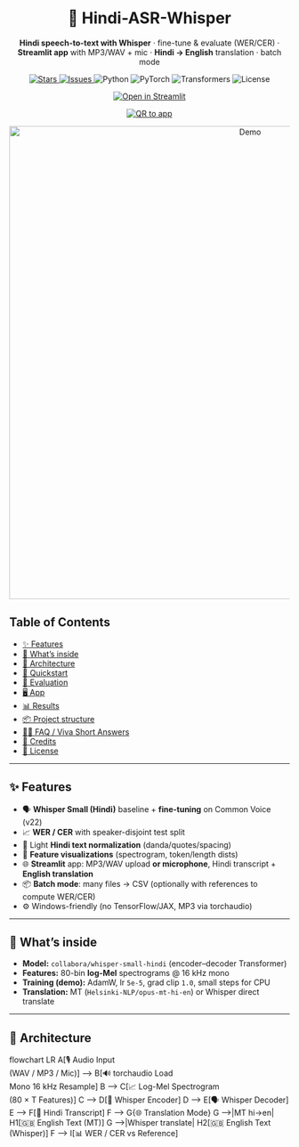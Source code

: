 <!-- HERO -->
<div align="center">
  <h1>🎤 Hindi-ASR-Whisper</h1>
  <p><b>Hindi speech-to-text with Whisper</b> · fine-tune & evaluate (WER/CER) · <b>Streamlit app</b> with MP3/WAV + mic · <b>Hindi → English</b> translation · batch mode</p>

  <!-- Badges -->
  <p>
    <a href="https://github.com/Scorpy-ansh/Hindi-asr-whisper/stargazers">
      <img alt="Stars" src="https://img.shields.io/github/stars/Scorpy-ansh/Hindi-asr-whisper?style=flat&color=ffd166">
    </a>
    <a href="https://github.com/Scorpy-ansh/Hindi-asr-whisper/issues">
      <img alt="Issues" src="https://img.shields.io/github/issues/Scorpy-ansh/Hindi-asr-whisper?style=flat&color=ef476f">
    </a>
    <img alt="Python" src="https://img.shields.io/badge/python-3.10–3.12-118ab2">
    <img alt="PyTorch" src="https://img.shields.io/badge/PyTorch-2.x-ef3d60">
    <img alt="Transformers" src="https://img.shields.io/badge/Transformers-🤗-9b5de5">
    <img alt="License" src="https://img.shields.io/badge/license-MIT-06d6a0">
  </p>

  <!-- ONE-CLICK LIVE APP BUTTON (BIG) -->
<p>
  <a href="https://hindi-asr-whisper.streamlit.app/" target="_blank">
    <img src="https://img.shields.io/badge/OPEN%20IN%20STREAMLIT-FF4B4B?style=for-the-badge&logo=streamlit&logoColor=white" alt="Open in Streamlit">
  </a>
</p>


  <!-- Optional QR for slides / mobile users -->
  <p>
    <a href="https://hindi-asr-whisper.streamlit.app/" target="_blank">
      <img src="https://api.qrserver.com/v1/create-qr-code/?size=180x180&data=https://hindi-asr-whisper.streamlit.app/" alt="QR to app">
    </a>
  </p>

  <!-- Demo GIF (add later at docs/demo.gif) -->
  <img src="docs/demo.gif" alt="Demo" width="850">
</div>


## Table of Contents
- [✨ Features](#-features)
- [🧠 What’s inside](#-whats-inside)
- [🧩 Architecture](#-architecture)
- [🚀 Quickstart](#-quickstart)
- [🧪 Evaluation](#-evaluation)
- [🖥️ App](#️-app)
- [📊 Results](#-results)
- [📦 Project structure](#-project-structure)
- [🙋‍♀️ FAQ / Viva Short Answers](#️-faq--viva-short-answers)
- [🙏 Credits](#-credits)
- [📝 License](#-license)

---

## ✨ Features
- 🗣️ **Whisper Small (Hindi)** baseline + **fine-tuning** on Common Voice (v22)
- 📈 **WER / CER** with speaker-disjoint test split
- 🧰 Light **Hindi text normalization** (danda/quotes/spacing)
- 🧪 **Feature visualizations** (spectrogram, token/length dists)
- 🌐 **Streamlit** app: MP3/WAV upload **or microphone**, Hindi transcript + **English translation**
- 📦 **Batch mode**: many files → CSV (optionally with references to compute WER/CER)
- ⚙️ Windows-friendly (no TensorFlow/JAX, MP3 via torchaudio)

---

## 🧠 What’s inside
- **Model:** `collabora/whisper-small-hindi` (encoder–decoder Transformer)  
- **Features:** 80-bin **log-Mel** spectrograms @ 16 kHz mono  
- **Training (demo):** AdamW, lr `5e-5`, grad clip `1.0`, small steps for CPU  
- **Translation:** MT (`Helsinki-NLP/opus-mt-hi-en`) or Whisper direct translate

---

## 🧩 Architecture

flowchart LR
    A[🎙️ Audio Input<br>(WAV / MP3 / Mic)] --> B[🔊 torchaudio Load<br>Mono 16 kHz Resample]
    B --> C[📈 Log-Mel Spectrogram<br>(80 × T Features)]
    C --> D[🧠 Whisper Encoder]
    D --> E[🗣️ Whisper Decoder]
    E --> F[📝 Hindi Transcript]
    F --> G{🌐 Translation Mode}
    G -->|MT hi→en| H1[🇬🇧 English Text (MT)]
    G -->|Whisper translate| H2[🇬🇧 English Text (Whisper)]
    F --> I[📊 WER / CER vs Reference]

